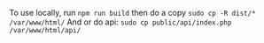 To use locally, run `npm run build` then do a copy `sudo cp -R dist/* /var/www/html/`
And or do api: `sudo cp public/api/index.php /var/www/html/api/`
